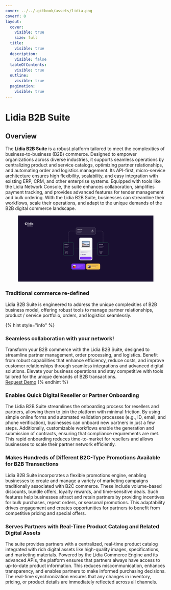 ```yaml
---
cover: ../../.gitbook/assets/lidia.png
coverY: 0
layout:
  cover:
    visible: true
    size: full
  title:
    visible: true
  description:
    visible: false
  tableOfContents:
    visible: true
  outline:
    visible: true
  pagination:
    visible: true
---
```


# Lidia B2B Suite

## **Overview**

The **Lidia B2B Suite** is a robust platform tailored to meet the complexities of business-to-business (B2B) commerce. Designed to empower organizations across diverse industries, it supports seamless operations by centralizing product and service catalogs, optimizing partner relationships, and automating order and logistics management. Its API-first, micro-service architecture ensures high flexibility, scalability, and easy integration with existing ERP, CRM, and other enterprise systems. Equipped with tools like the Lidia Network Console, the suite enhances collaboration, simplifies payment tracking, and provides advanced features for tender management and bulk ordering. With the Lidia B2B Suite, businesses can streamline their workflows, scale their operations, and adapt to the unique demands of the B2B digital commerce landscape.

<figure><img src="../../.gitbook/assets/B2B.png" alt=""><figcaption></figcaption></figure>

### Traditional commerce re-defined

Lidia B2B Suite is engineered to address the unique complexities of B2B business model, offering robust tools to manage partner relationships, product / service portfolio, orders, and logistics seamlessly.

{% hint style="info" %}
### Seamless collaboration with your network!

Transform your B2B commerce with the Lidia B2B Suite, designed to streamline partner management, order processing, and logistics. Benefit from robust capabilities that enhance efficiency, reduce costs, and improve customer relationships through seamless integrations and advanced digital solutions. Elevate your business operations and stay competitive with tools tailored for the unique demands of B2B transactions.\
[Request Demo](https://www.lidiacommerce.com/get-in-touch)
{% endhint %}

### Enables Quick Digital Reseller or Partner Onboarding

The Lidia B2B Suite streamlines the onboarding process for resellers and partners, allowing them to join the platform with minimal friction. By using simple online forms and automated validation processes (e.g., ID, email, and phone verification), businesses can onboard new partners in just a few steps. Additionally, customizable workflows enable the generation and submission of contracts, ensuring that compliance requirements are met. This rapid onboarding reduces time-to-market for resellers and allows businesses to scale their partner network efficiently.

### Makes Hundreds of Different B2C-Type Promotions Available for B2B Transactions

Lidia B2B Suite incorporates a flexible promotions engine, enabling businesses to create and manage a variety of marketing campaigns traditionally associated with B2C commerce. These include volume-based discounts, bundle offers, loyalty rewards, and time-sensitive deals. Such features help businesses attract and retain partners by providing incentives for bulk purchases, repeat orders, or seasonal promotions. This adaptability drives engagement and creates opportunities for partners to benefit from competitive pricing and special offers.

### Serves Partners with Real-Time Product Catalog and Related Digital Assets

The suite provides partners with a centralized, real-time product catalog integrated with rich digital assets like high-quality images, specifications, and marketing materials. Powered by the Lidia Commerce Engine and its advanced APIs, the platform ensures that partners always have access to up-to-date product information. This reduces miscommunication, enhances transparency, and enables partners to make informed purchasing decisions. The real-time synchronization ensures that any changes in inventory, pricing, or product details are immediately reflected across all channels.
